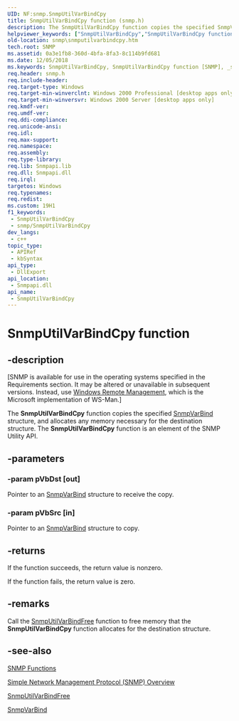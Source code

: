 ```yaml
---
UID: NF:snmp.SnmpUtilVarBindCpy
title: SnmpUtilVarBindCpy function (snmp.h)
description: The SnmpUtilVarBindCpy function copies the specified SnmpVarBind structure, and allocates any memory necessary for the destination structure. The SnmpUtilVarBindCpy function is an element of the SNMP Utility API.
helpviewer_keywords: ["SnmpUtilVarBindCpy","SnmpUtilVarBindCpy function [SNMP]","_snmp_snmputilvarbindcpy","snmp.snmputilvarbindcpy","snmp/SnmpUtilVarBindCpy"]
old-location: snmp\snmputilvarbindcpy.htm
tech.root: SNMP
ms.assetid: 0a3e1fb8-360d-4bfa-8fa3-8c114b9fd681
ms.date: 12/05/2018
ms.keywords: SnmpUtilVarBindCpy, SnmpUtilVarBindCpy function [SNMP], _snmp_snmputilvarbindcpy, snmp.snmputilvarbindcpy, snmp/SnmpUtilVarBindCpy
req.header: snmp.h
req.include-header: 
req.target-type: Windows
req.target-min-winverclnt: Windows 2000 Professional [desktop apps only]
req.target-min-winversvr: Windows 2000 Server [desktop apps only]
req.kmdf-ver: 
req.umdf-ver: 
req.ddi-compliance: 
req.unicode-ansi: 
req.idl: 
req.max-support: 
req.namespace: 
req.assembly: 
req.type-library: 
req.lib: Snmpapi.lib
req.dll: Snmpapi.dll
req.irql: 
targetos: Windows
req.typenames: 
req.redist: 
ms.custom: 19H1
f1_keywords:
 - SnmpUtilVarBindCpy
 - snmp/SnmpUtilVarBindCpy
dev_langs:
 - c++
topic_type:
 - APIRef
 - kbSyntax
api_type:
 - DllExport
api_location:
 - Snmpapi.dll
api_name:
 - SnmpUtilVarBindCpy
---
```


# SnmpUtilVarBindCpy function


## -description

<p class="CCE_Message">[SNMP is available for use in the operating systems specified in the Requirements section. It may be altered or unavailable in subsequent versions. Instead, use <a href="https://docs.microsoft.com/windows/desktop/WinRM/portal">Windows Remote Management</a>, which is the Microsoft implementation of WS-Man.]

The
				<b>SnmpUtilVarBindCpy</b> function copies the specified 
<a href="https://docs.microsoft.com/windows/desktop/api/snmp/ns-snmp-snmpvarbind">SnmpVarBind</a> structure, and allocates any memory necessary for the destination structure. The 
<b>SnmpUtilVarBindCpy</b> function is an element of the SNMP Utility API.

## -parameters

### -param pVbDst [out]

Pointer to an 
<a href="https://docs.microsoft.com/windows/desktop/api/snmp/ns-snmp-snmpvarbind">SnmpVarBind</a> structure to receive the copy.

### -param pVbSrc [in]

Pointer to an 
<a href="https://docs.microsoft.com/windows/desktop/api/snmp/ns-snmp-snmpvarbind">SnmpVarBind</a> structure to copy.

## -returns

If the function succeeds, the return value is nonzero.

If the function fails, the return value is zero.

## -remarks

Call the 
<a href="https://docs.microsoft.com/windows/desktop/api/snmp/nf-snmp-snmputilvarbindfree">SnmpUtilVarBindFree</a> function to free memory that the 
<b>SnmpUtilVarBindCpy</b> function allocates for the destination structure.

## -see-also

<a href="https://docs.microsoft.com/windows/desktop/SNMP/snmp-functions">SNMP Functions</a>



<a href="https://docs.microsoft.com/windows/desktop/SNMP/simple-network-management-protocol-snmp-">Simple Network Management Protocol (SNMP) Overview</a>



<a href="https://docs.microsoft.com/windows/desktop/api/snmp/nf-snmp-snmputilvarbindfree">SnmpUtilVarBindFree</a>



<a href="https://docs.microsoft.com/windows/desktop/api/snmp/ns-snmp-snmpvarbind">SnmpVarBind</a>


